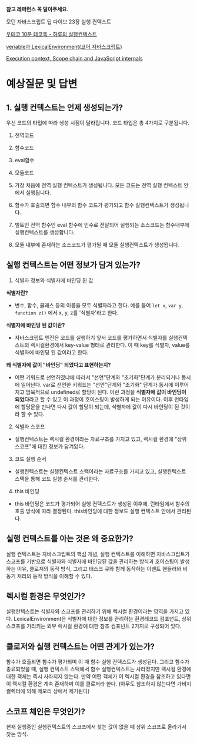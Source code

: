 **참고 레퍼런스 꼭 달아주세요.**

모던 자바스크립트 딥 다이브 23장 실행 컨텍스트

[우테코 10분 테코톡 - 하루의 실행컨텍스트](https://www.youtube.com/watch?v=EWfujNzSUmw&t=812s)

[veriable과 LexicalEnvironment(코어 자바스크립트)](https://overcome-the-limits.tistory.com/331?category=969104)

[Execution context, Scope chain and JavaScript internals](https://medium.com/@happymishra66/execution-context-in-javascript-319dd72e8e2c)
# 예상질문 및 답변

## 1. 실행 컨텍스트는 언제 생성되는가?

우선 코드의 타입에 따라 생성 시점이 달라집니다. 코드 타입은 총 4가지로 구분됩니다.
1. 전역코드
2. 함수코드
3. eval함수
4. 모듈코드

1. 가장 처음에 전역 실행 컨텍스트가 생성됩니다. 모든 코드는 전역 실행 컨텍스트 안에서 실행됩니다.
2. 함수가 호출되면 함수 내부의 함수 코드가 평가되고 함수 실행컨텍스트가 생성됩니다.
3. 빌트인 전역 함수인 eval 함수에 인수로 전달되어 실행되는 소스코드는 함수내부에 실행컨텍스트를 생성합니다.
4. 모듈 내부에 존재하는 소스코드가 평가될 때 모듈 실행컨텍스트가 생성됩니다.

## 실행 컨텍스트는 어떤 정보가 담겨 있는가?

1. 식별자 정보와 식별자에 바인딩 된 값

**식별자란?**
- 변수, 함수, 클래스 등의 이름을 모두 식별자라고 한다. 예를 들어 `let x`, `var y`, `function z()` 에서 x, y, z를 '식별자'라고 한다.

**식별자에 바인딩 된 값이란?**
- 자바스크립트 엔진은 코드를 실행하기 앞서 코드를 평가하면서 식별자를 실행컨텍스트의 렉시컬환경에서 key-value 형태로 관리한다. 이 때 key를 식별자, value를 식별자에 바인딩 된 값이라고 한다.

**왜 식별자에 값이 "바인딩" 되었다고 표현하는지?**
- 어떤 키워드로 선언하였냐에 따라서 "선언"단계와 "초기화"단계가 분리되거나 동시에 일어난다. var로 선언한 키워드는 "선언"단계와 "초기화" 단계가 동시에 이루어지고 암묵적으로 undefined로 할당이 된다. 이런 과정을 **식별자에 값이 바인딩이 되었다**라고 할 수 있고 이 과정이 호이스팅이 발생하게 되는 이유이다. 이후 런타임에 할당문을 만나면 다시 값이 할당이 되는데, 식별자에 값이 다시 바인딩이 된 것이라 할 수 있다.
  
2. 식별자 스코프
- 실행컨텍스트는 렉시컬 환경이라는 자료구조를 가지고 있고, 렉시컬 환경에 "상위 스코프"에 대한 정보가 담겨있다.
  
3. 코드 실행 순서
- 실행컨텍스트는 실행컨텍스트 스택이라는 자료구조를 가지고 있고, 실행컨텍스트 스택을 통해 코드 실행 순서를 관리한다.
  
4. this 바인딩
- this 바인딩은 코드가 평가되어 실행 컨텍스트가 생성된 이후에, 런타임에서 함수의 호출 방식에 따라 결정된다. this바인딩에 대한 정보도 실행 컨텍스트 안에서 관리된다.

## 실행 컨텍스트를 아는 것은 왜 중요한가?

실행 컨텍스트는 자바스크립트의 핵심 개념, 실행 컨텍스트를 이해하면 자바스크립트가 스코프를 기반으로 식별자와 식별자에 바인딩된 값을 관리하는 방식과 호이스팅이 발생하는 이유, 클로저의 동작 방식, 그리고 태스크 큐와 함께 동작하는 이벤트 핸들러와 비동기 처리의 동작 방식을 이해할 수 있다.

## 렉시컬 환경은 무엇인가?

실행컨텍스트는 식별자와 스코프를 관리하기 위해 렉시컬 환경이라는 영역을 가지고 있다. LexicalEnvironment은 식별자에 대한 정보를 관리하는 환경레코드 컴포넌트, 상위 스코프를 가리키는 외부 렉시컬 환경에 대한 참조 컴포넌트 2가지로 구성되어 있다.

## 클로저와 실행 컨텍스트는 어떤 관계가 있는가?

함수가 호출되면 함수가 평가되며 이 때 함수 실행 컨텍스트가 생성된다. 그리고 함수가 종료되었을 때, 실행 컨텍스트 스택에서 함수 실행컨텍스트는 사라졌지만 렉시컬 환경에 대한 객체는 즉시 사라지지 않는다. 만약 어떤 객체가 이 렉시컬 환경을 참조하고 있다면 이 렉시컬 환경은 계속 존재하며 이를 클로저라 한다. (아무도 참조하지 않는다면 가비지 컬렉터에 의해 메모리 상에서 제거된다)

## 스코프 체인은 무엇인가?

현재 실행중인 실행컨텍스트의 스코프에서 찾는 값이 없을 때 상위 스코프로 올라가서 찾는 방식.
